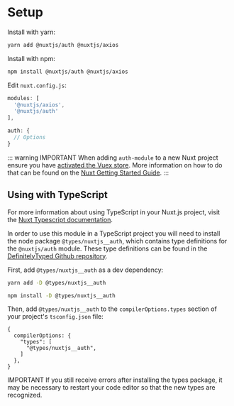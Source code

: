 # Setup

Install with yarn:

```bash
yarn add @nuxtjs/auth @nuxtjs/axios
```

Install with npm:

```bash
npm install @nuxtjs/auth @nuxtjs/axios
```

Edit `nuxt.config.js`:

```js
modules: [
  '@nuxtjs/axios',
  '@nuxtjs/auth'
],

auth: {
  // Options
}
```

::: warning IMPORTANT
When adding `auth-module` to a new Nuxt project ensure you have [activated the Vuex store](https://nuxtjs.org/guide/vuex-store/#activate-the-store). More information on how to do that can be found on the [Nuxt Getting Started Guide](https://nuxtjs.org/guide/vuex-store).
:::

## Using with TypeScript

<alert type="info"> 

For more information about using TypeScript in your Nuxt.js project, visit the [Nuxt Typescript documentation](https://typescript.nuxtjs.org/).

</alert>

In order to use this module in a TypeScript project you will need to install the node package `@types/nuxtjs__auth`, which contains type definitions for the `@nuxtjs/auth` module. These type definitions can be found in the [DefinitelyTyped Github repository](https://github.com/DefinitelyTyped/DefinitelyTyped/tree/master/types/nuxtjs__auth).

First, add `@types/nuxtjs__auth` as a dev dependency:

<code-group>
  <code-block label="Yarn" active>

  ```bash
  yarn add -D @types/nuxtjs__auth
  ```

  </code-block>
  <code-block label="NPM">

  ```bash
  npm install -D @types/nuxtjs__auth
  ```

  </code-block>
</code-group>

Then, add `@types/nuxtjs__auth` to the `compilerOptions.types` section of your project's `tsconfig.json` file:

```json{}[tsconfig.json]
{
  compilerOptions: {
    "types": [
      "@types/nuxtjs__auth",
    ]
  },
}
```

<alert type="warning"> 

IMPORTANT
If you still receive errors after installing the types package, it may be necessary to restart your code editor so that the new types are recognized.

</alert>
